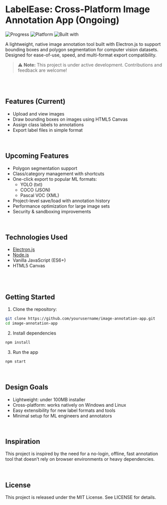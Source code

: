 # LabelEase: Cross-Platform Image Annotation App (Ongoing)

![Progress](https://img.shields.io/badge/progress-early%20stage-orange)
![Platform](https://img.shields.io/badge/platform-Windows%20%7C%20Linux-blue)
![Built with](https://img.shields.io/badge/built%20with-Electron.js-yellow)


A lightweight, native image annotation tool built with Electron.js to support bounding boxes and polygon segmentation for computer vision datasets. Designed for ease-of-use, speed, and multi-format export compatibility.

> ⚠️ **Note:** This project is under active development. Contributions and feedback are welcome!

<br>
<br>




## Features (Current)

- Upload and view images
- Draw bounding boxes on images using HTML5 Canvas
-  Assign class labels to annotations
-  Export label files in simple format

<br>

## Upcoming Features

- Polygon segmentation support
- Class/category management with shortcuts
- One-click export to popular ML formats:
  - YOLO (txt)
  - COCO (JSON)
  - Pascal VOC (XML)
- Project-level save/load with annotation history
- Performance optimization for large image sets
- Security & sandboxing improvements

<br>

## Technologies Used

- [Electron.js](https://www.electronjs.org/)
- [Node.js](https://nodejs.org/)
- Vanilla JavaScript (ES6+)
- HTML5 Canvas

<br>
<br>

## Getting Started

1. Clone the repository:
  ```bash
  git clone https://github.com/yourusername/image-annotation-app.git
  cd image-annotation-app
  ```

2. Install dependencies
  ```bash
  npm install
  ```

3. Run the app
  ```bash
  npm start
  ```

<br>

## Design Goals
- Lightweight: under 100MB installer
- Cross-platform: works natively on Windows and Linux
- Easy extensibility for new label formats and tools
- Minimal setup for ML engineers and annotators

<bR>

## Inspiration
This project is inspired by the need for a no-login, offline, fast annotation tool that doesn’t rely on browser environments or heavy dependencies.

<br>

## License
This project is released under the MIT License. See LICENSE for details.

